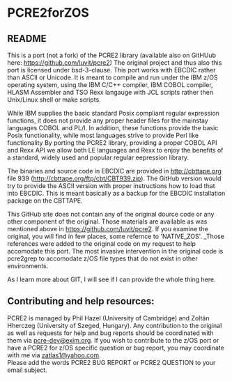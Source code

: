 # PCRE2forZOS
README
------
This is a port (not a fork) of the PCRE2 library (available also on GitHUub 
here: https://github.com/luvit/pcre2)
The original project and thus also this port is licensed under bsd-3-clause.
This port works with EBCDIC rather than ASCII or Unicode.  It is meant to
compile and run under the IBM z/OS operating system, using the IBM C/C++
compiler, IBM COBOL compiler, HLASM Assembler and TSO Rexx langauge with
JCL scripts rather then Unix/Linux shell or make scripts.

While IBM supplies the basic standard Posix compliant regular expression 
functions, it does not provide any proper header files for the mainstay 
languages COBOL and PL/I.  In addition, these functions provide the basic
Posix functionality, while most languages strive to provide Perl like 
functionality  By porting the PCRE2 library, providing a proper COBOL API
and Rexx API we allow both LE languages and Rexx to enjoy the benefits of
a standard, widely used and popular regular eepression library.

The binaries and source code in EBCDIC are provided in http://cbttape.org
file 939 (http://cbttape.org/ftp/cbt/CBT939.zip).  The GitHub version would
try to provide the ASCII version with proper instructions how to load that 
into EBCDIC.  This is meant basically as a backup for the EBCDIC installation
package on the CBTTAPE.

This GitHub site does not contain any of the original dource code or any 
other component of the original.  Those materials are available as was 
mentioned above in https://github.com/luvit/pcre2.  If you examine the 
original, you will find in few places, some refernce to 'NATIVE_ZOS'.  _Those 
references were added to the original code on my request to help accomodate 
this port.  The most invasive intervention in the original code is pcre2grep 
to accomodate z/OS file types that do not exist in other environments.

As I learn more about GIT, I will see if I can provide the whole thing here.

Contributing and help resources:
--------------------------------
PCRE2 is managed by Phil Hazel (University of Cambridge) and Zoltán Hherczeg
(University of Szeged, Hungary).  Any contribution to the original as well as
requests for help and bug reports should be coordinated with them via 
pcre-dev@exim.org.
If you wish to contribute to the z/OS port or have a PCRE2 for z/OS specific 
question or bug report, you may coordinate with me via zatlas1@yahoo.com.  
Please add the words PCRE2 BUG REPORT or PCRE2 QUESTION to your email subject.
